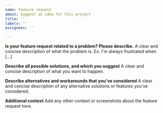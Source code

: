 ```yaml
---
name: Feature request
about: Suggest an idea for this project
title: ''
labels: ''
assignees: ''

---
```


**Is your feature request related to a problem? Please describe.**
A clear and concise description of what the problem is. Ex. I'm always frustrated when [...]

**Describe all possible solutions, and which you suggest**
A clear and concise description of what you want to happen.


**Describe alternatives and workarounds that you've considered**
A clear and concise description of any alternative solutions or features you've considered.


**Additional context**
Add any other context or screenshots about the feature request here.

